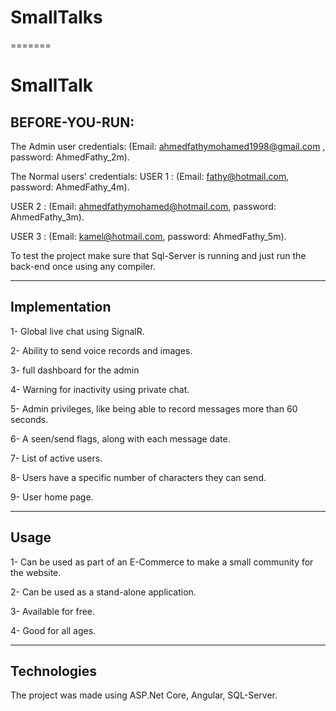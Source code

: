 # SmallTalks
=======
# SmallTalk

## BEFORE-YOU-RUN:

The Admin user credentials: (Email: ahmedfathymohamed1998@gmail.com , password: AhmedFathy_2m).

The Normal users' credentials: USER 1 : (Email: fathy@hotmail.com, password: AhmedFathy_4m).

USER 2 : (Email: ahmedfathymohamed@hotmail.com, password: AhmedFathy_3m).

 USER 3 : (Email: kamel@hotmail.com, password: AhmedFathy_5m).

                    
To test the project make sure that Sql-Server is running and just run the back-end once using any compiler.
__________________________________________________________________________________________________________________
## Implementation
1- Global live chat using SignalR.

2- Ability to send voice records and images.

3- full dashboard for the admin

4- Warning for inactivity using private chat.

5- Admin privileges, like being able to record messages more than 60 seconds.

6- A seen/send flags, along with each message date.

7- List of active users.

8- Users have a specific number of characters they can send.

9- User home page.

__________________________________________________________________________________________________________________

## Usage

1- Can be used as part of an E-Commerce to make a small community for the website.

2- Can be used as a stand-alone application.

3- Available for free.

4- Good for all ages.

__________________________________________________________________________________________________________________

## Technologies

The project was made using ASP.Net Core, Angular, SQL-Server.
